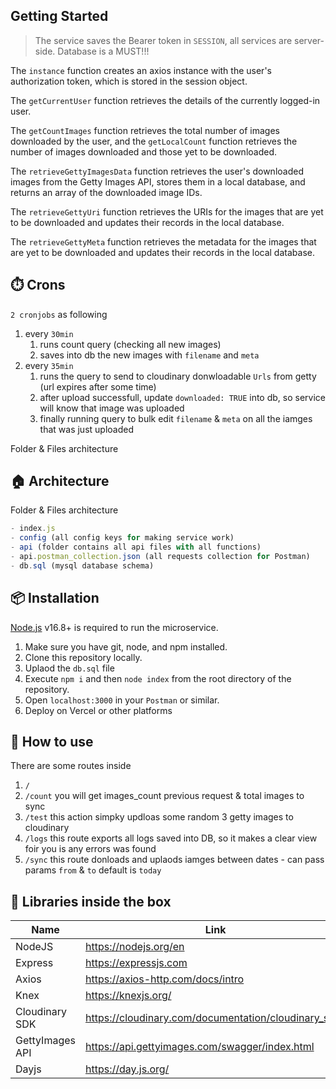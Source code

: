 ## Getting Started

> The service saves the Bearer token in `SESSION`,
> all services are server-side. 
> Database is a MUST!!!

The `instance` function creates an axios instance with the user's authorization token, which is stored in the session object. 

The `getCurrentUser` function retrieves the details of the currently logged-in user. 

The `getCountImages` function retrieves the total number of images downloaded by the user, and the `getLocalCount` function retrieves the number of images downloaded and those yet to be downloaded.

The `retrieveGettyImagesData` function retrieves the user's downloaded images from the Getty Images API, stores them in a local database, and returns an array of the downloaded image IDs. 

The `retrieveGettyUri` function retrieves the URIs for the images that are yet to be downloaded and updates their records in the local database. 

The `retrieveGettyMeta` function retrieves the metadata for the images that are yet to be downloaded and updates their records in the local database.


## ⏱️ Crons

`2 cronjobs` as following

1. every `30min` 
	1. runs count query (checking all new images)
	2. saves into db the new images with `filename` and `meta`
2. every `35min`
	1. runs the query to send to cloudinary donwloadable `Urls` from getty (url expires after some time)
	2. after upload successfull, update `downloaded: TRUE` into db, so service will know that image was uploaded
	3. finally running query to bulk edit `filename` & `meta` on all the iamges that was just uploaded 


Folder & Files architecture

## 🏠 Architecture

Folder & Files architecture
```jsx
- index.js
- config (all config keys for making service work)
- api (folder contains all api files with all functions)
- api.postman_collection.json (all requests collection for Postman)
- db.sql (mysql database schema)
```

## 📦 Installation

[Node.js](https://nodejs.org/) v16.8+ is required to run the microservice.

1. Make sure you have git, node, and npm installed.
2. Clone this repository locally.
3. Uplaod the `db.sql` file
4. Execute ``` npm i ``` and then ``` node index ``` from the root directory of the repository.
5. Open ``` localhost:3000 ``` in your `Postman` or similar.
6. Deploy on Vercel or other platforms


## 🤖 How to use
There are some routes inside

1.  `/`
2.  `/count` you will get images_count previous request & total images to sync
3.  `/test` this action simpky updloas some random 3 getty images to cloudinary
4.  `/logs` this route exports all logs saved into DB, so it makes a clear view foir you is any errors was found
5.  `/sync` this route donloads and uplaods iamges between dates
		- can pass params `from` & `to` default is `today`



## 💊 Libraries inside the box


| Name | Link | Installed |
| ------ | ------ | ------ |
| NodeJS | https://nodejs.org/en | ✅
| Express | https://expressjs.com | ✅
| Axios | https://axios-http.com/docs/intro | ✅
| Knex | https://knexjs.org/ | ✅
| Cloudinary SDK | https://cloudinary.com/documentation/cloudinary_sdks | ✅
| GettyImages API | https://api.gettyimages.com/swagger/index.html | ✅
| Dayjs | https://day.js.org/ | ✅


